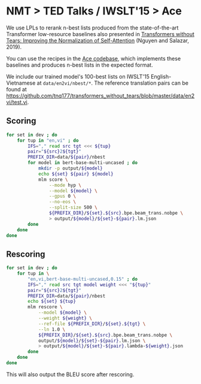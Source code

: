 # NMT > TED Talks / IWSLT'15 > Ace

We use LPLs to rerank n-best lists produced from the state-of-the-art Transformer low-resource baselines also presented in [Transformers without Tears: Improving the Normalization of Self-Attention](https://arxiv.org/abs/1910.05895) (Nguyen and Salazar, 2019).

You can use the recipes in the [Ace codebase](https://github.com/tnq177/transformers_without_tears), which implements these baselines and produces n-best lists in the expected format.

We include our trained model's 100-best lists on IWSLT'15 English-Vietnamese at `data/en2vi/nbest/*`. The reference translation pairs can be found at https://github.com/tnq177/transformers_without_tears/blob/master/data/en2vi/test.vi.

## Scoring

```sh
for set in dev ; do
    for tup in "en,vi" ; do
        IFS="," read src tgt <<< ${tup}
        pair="${src}2${tgt}"
        PREFIX_DIR=data/${pair}/nbest
        for model in bert-base-multi-uncased ; do
        	mkdir -p output/${model}
            echo ${set} ${pair} ${model}
            mlm score \
                --mode hyp \
                --model ${model} \
                --gpus 0 \
                --no-eos \
                --split-size 500 \
                ${PREFIX_DIR}/${set}.${src}.bpe.beam_trans.nobpe \
                > output/${model}/${set}-${pair}.lm.json
        done
    done
done
```

## Rescoring

```sh
for set in dev ; do
    for tup in \
        "en,vi,bert-base-multi-uncased,0.15" ; do
        IFS="," read src tgt model weight <<< "${tup}"
        pair="${src}2${tgt}"
        PREFIX_DIR=data/${pair}/nbest
        echo ${set} ${tup} 
        mlm rescore \
            --model ${model} \
            --weight ${weight} \
            --ref-file ${PREFIX_DIR}/${set}.${tgt} \
            --ln 1.0 \
            ${PREFIX_DIR}/${set}.${src}.bpe.beam_trans.nobpe \
            output/${model}/${set}-${pair}.lm.json \
            > output/${model}/${set}-${pair}.lambda-${weight}.json
        done
    done
done
```

This will also output the BLEU score after rescoring.
